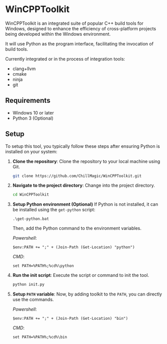 # WinCPPToolkit

WinCPPToolkit is an integrated suite of popular C++ build tools for Windows, designed to enhance the efficiency of cross-platform projects being developed within the Windows environment.

It will use Python as the program interface, facilitating the invocation of build tools.

Currently integrated or in the process of integration tools:
- clang+llvm
- cmake
- ninja
- git

## Requirements
- Windows 10 or later
- Python 3 (Optional)

## Setup

To setup this tool, you typically follow these steps after ensuring Python is installed on your system:

1. **Clone the repository**:
   Clone the repository to your local machine using Git.
   ```bash
   git clone https://github.com/ChillMagic/WinCPPToolkit.git
   ```

2. **Navigate to the project directory**:
   Change into the project directory.
   ```bash
   cd WinCPPToolkit
   ```

3. **Setup Python environment (Optional)**
   If Python is not installed, it can be installed using the `get-python` script:
   ```
   .\get-python.bat
   ```
   Then, add the Python command to the environment variables.

   *Powershell*:
   ```
   $env:PATH += ";" + (Join-Path (Get-Location) "python")
   ```
   *CMD*:
   ```
   set PATH=%PATH%;%cd%\python
   ```

4. **Run the init script**:
   Execute the script or command to init the tool.
   ```bash
   python init.py
   ```

5. **Setup `PATH` variable**:
   Now, by adding toolkit to the `PATH`, you can directly use the commands.

   *Powershell*:
   ```
   $env:PATH += ";" + (Join-Path (Get-Location) "bin")
   ```
   *CMD*:
   ```
   set PATH=%PATH%;%cd%\bin
   ```
